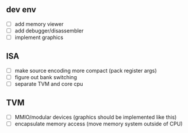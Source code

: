 ## dev env
* [ ] add memory viewer
* [ ] add debugger/disassembler
* [ ] implement graphics

## ISA
* [ ] make source encoding more compact (pack register args)
* [ ] figure out bank switching 
* [ ] separate TVM and core cpu 

## TVM 
* [ ] MMIO/modular devices (graphics should be implemented like this)
* [ ] encapsulate memory access (move memory system outside of CPU)